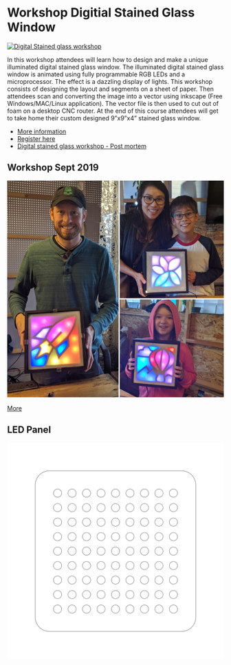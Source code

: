 # Workshop Digitial Stained Glass Window

[![Digital Stained glass workshop](https://blog.abluestar.com/public/uploads/StainedGlassWindowsBanner2019Sept.jpg)](https://blog.abluestar.com/public/uploads/StainedGlassWindowsBanner2019Sept.jpg)

In this workshop attendees will learn how to design and make a unique illuminated digital stained glass window. The illuminated digital stained glass window is animated using fully programmable RGB LEDs and a microprocessor. The effect is a dazzling display of lights. This workshop consists of designing the layout and segments on a sheet of paper. Then attendees scan and converting the image into a vector using inkscape (Free Windows/MAC/Linux application). The vector file is then used to cut out of foam on a desktop CNC router. At the end of this course attendees will get to take home their custom designed 9”x9”x4” stained glass window.

- [More information](https://blog.abluestar.com/digital-stained-glass-workshop-sept2019/)
- [Register here](https://www.eventbrite.ca/e/digital-stained-glass-window-workshop-tickets-72727153875)
- [Digital stained glass workshop - Post mortem](https://blog.abluestar.com/digital-stained-glass-workshop-sept2019-post-mortem/)


## Workshop Sept 2019 

![Workshop](https://raw.githubusercontent.com/funvill/Workshop-DigitialStainedGlassWindow/master/workshop2019Sept/IMG_20190923_133725.jpg)

[More](https://www.instagram.com/p/B2xJCGjhnhV/)


## LED Panel 

[![LED Panel](https://raw.githubusercontent.com/funvill/Workshop-DigitialStainedGlassWindow/master/LEDPanel.png)](https://raw.githubusercontent.com/funvill/Workshop-DigitialStainedGlassWindow/master/LEDPanel.png)
